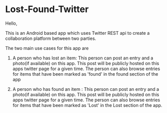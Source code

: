 # Lost-Found-Twitter


Hello,

This is an Android based app which uses Twitter REST api to create a collaboration platform between two parties.

The two main use cases for this app are

1. A person who has lost an item: This person can post an entry and a photo(if available) on this app. This post will be publicly hosted on this apps twitter page for a given time. The person can also browse entries for items that have been marked as 'found' in the found section of the app

2. A person who has found an item : This person can post an entry and a photo(if available) on this app. This post will be publicly hosted on this apps twitter page for a given time. The person can also browse entries for items that have been marked as 'Lost' in the Lost section of the app.
